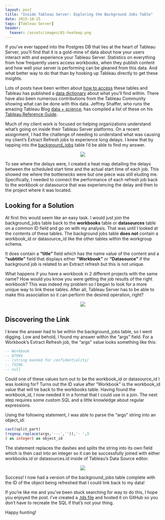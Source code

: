 ```yaml
---
layout: post
title: "Inside Tableau Server: Exploring the Background Jobs Table"
date: 2015-10-25
tags: [Tableau Server]
header:
  teaser: /assets/images/01-heatmap.png
---
```


If you’ve ever tapped into the Postgres DB that lies at the heart of Tableau Server, you’ll find that it is a gold-mine of data about how your users interact with and experience your Tableau Server. Statistics on everything from how frequently users access workbooks, when they publish content and how well your server is performing can be gleaned from this data. And what better way to do that than by hooking up Tableau directly to get these insights.

Lots of posts have been written about [how to access](http://onlinehelp.tableau.com/current/server/en-us/adminview_postgres_connect.htm) these tables and Tableau has published a [data dictionary](http://onlinehelp.tableau.com/current/server/en-us/data_dictionary.html) about what you’ll find within. There have also been numerous contributions from the Tableau Community showing what can be done with this data. Jeffrey Shaffer, who runs the amazing Tableau Blog [data + science](http://www.dataplusscience.com/about.html), has compiled a list of these on his [Tableau Reference Guide](http://www.dataplusscience.com/TableauReferenceGuide/index.html).

Much of my client work is focused on helping organizations understand what’s going on inside their Tableau Server platforms. On a recent assignment, I had the challenge of needing to understand what was causing my client’s Extract Refresh jobs to experience long delays. I knew that by tapping into the [background_jobs](http://onlinehelp.tableau.com/current/server/en-us/data_dictionary.html#background_jobs_anchor) table I’d be able to find my answer.

<p align="center">
<img src="https://viziblydiffrnt.github.io/assets/images/01-heatmap.png"/>
</p>

To see where the delays were, I created a heat map detailing the delays between the scheduled start time and the actual start time of each job. This showed me where the bottlenecks were but one piece was still eluding me. Specifically, I needed to connect the performance of each refresh job back to the workbook or datasource that was experiencing the delay and then to the project where it was located.

## Looking for a Solution

At first this would seem like an easy task. I would just join the background_jobs table back to the **workbooks** table or **datasources** table on a common ID field and go on with my analysis. That was until I looked at the contents of these tables. The background jobs table **does not** contain a workbook_id or datasource_id like the other tables within the workgroup schema.

It does contain a **“title”** field which has the name value of the content and a **“subtitle”** field that displays either **“Workbook”** or **“Datasource”** if the background job is related to an Extract refresh but this is not unique.

What happens if you have a workbook in 2 different projects with the same name? How would you know you were getting the job results of the right workbook? This was indeed my problem so I began to look for a more unique way to link these tables. After all, Tableau Server has to be able to make this association so it can perform the desired operation, right?

<p align="center">
<img src="https://viziblydiffrnt.github.io/assets/images/02-Tables.png"/>
</p>

## Discovering the Link

I knew the answer had to be within the background_jobs table, so I went digging. Low and behold, I found my answer within the “args” field. For a Workbook’s Extract Refresh job, the “args” value looks something like this:

```sql
-- Workbook
-- 87994
-- (string masked for confidentiality)
-- 75596
-- null
```
 
Could one of these values turn out to be the workbook_id or datasource_id I was looking for? Turns out the ID value after “Workbook” is the workbook_id value that will tie back to the workbooks table. Having found the workbook_id, I now needed it in a format that I could use in a join. The next step requires some custom SQL and a little knowledge about regular expressions.
 


Using the following statement, I was able to parse the “args” string into an object_id:
 
```sql 
cast(split_part(
(regexp_replace(args,'---','')),'- ',3
) as integer) as object_id
```
 
 
The statement replaces the dashes and splits the string into its own field which is then cast into an integer so it can be successfully joined with either workbooks.id or datasources.id inside of Tableau’s Data Source editor.

<p align="center">
<img src="https://viziblydiffrnt.github.io/assets/images/03-datasource.png"/>
</p>

Success! I now had a version of the background_jobs table complete with the ID of the object being refreshed that I could link back to my data!

If you’re like me and you’ve been stuck searching for way to do this, I hope you enjoyed the post. I’ve created a [.tds file](https://github.com/mj326/Tableau-Server/blob/master/background_jobs%20live.tds) and hosted it on GitHub so you don’t have to recreate the SQL if that’s not your thing.


Happy hunting!
 
 
